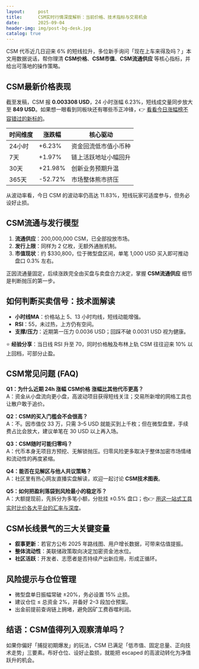 ```yaml
---
layout:     post
title:      CSM实时行情深度解析：当前价格、技术指标与交易机会
date:       2025-09-04
header-img: img/post-bg-desk.jpg
catalog: true
---
```


CSM 代币近几日迎来 6% 的短线拉升，多位新手询问「现在上车来得及吗？」本文用数据说话，帮你理清 **CSM价格**、**CSM市值**、**CSM流通供应** 等核心指标，并给出可落地的操作策略。

## CSM最新价格表现

截至发稿，CSM 报 **0.003308 USD**，24 小时涨幅 6.23%，短线成交量同步放大至 **849 USD**。如果想一眼看到同板块还有哪些币正冲锋，👉 [看看今日涨幅榜不容错过的新标的](https://okxdog.com/)。

| 时间维度 | 涨跌幅 | 核心驱动 |
|---------|--------|----------|
| 24小时  | +6.23% | 资金回流低市值小币种 |
| 7天      | +1.97% | 链上活跃地址小幅回升 |
| 30天     | +21.98%| 创新业务预期升温 |
| 365天    | -52.72%| 市场整体熊市挤压 |

从波动率看，今日 CSM 的波动率仍高达 11.83%，短线玩家可适度参与，但务必设好止损。

## CSM流通与发行模型

1. **流通供应**：200,000,000 CSM，已全部投放市场。  
2. **发行上限**：同样为 2 亿枚，无额外通胀机制。  
3. **市值现状**：约 $330,800，位于微型盘区间，单笔 1,000 USD 买入即可推动盘口 0.3% 左右。

正因流通量固定，后续涨跌完全由买盘与卖盘合力决定，掌握 **CSM流通供应** 细节是判断抛压的第一步。

## 如何判断买卖信号：技术面解读

- **小时线MA**：价格站上 5、13 小时均线，短线动能增强。  
- **RSI**：55，未过热，上方仍有空间。  
- **支撑/压力**：近期第一压力 0.0036 USD；回踩不破 0.0031 USD 视为健康。  

⭐ **经验分享**：当日线 RSI 升至 70，同时价格触及布林上轨 CSM 往往迎来 10% 以上回档，可部分止盈。

## CSM常见问题 (FAQ)

**Q1：为什么近期 24h 涨幅** **CSM价格** **涨幅比其他代币更高？**  
A：资金从小盘流向更小盘，高波动项目获得短线关注；交易所新增的网格工具也让散户敢于追价。

**Q2：CSM的买入门槛会不会很高？**  
A：不。因市值仅 33 万，只需 3–5 USD 就能买到上千枚；但在微型盘里，手续费占比会放大，建议单笔在 30 USD 以上再入场。

**Q3：CSM随时可能归零吗？**  
A：代币本身无项目方预挖、无解锁抛压。归零风险更多取决于整体加密市场情绪和流动性的再度紧缩。

**Q4：能否在见解区与他人共议策略？**  
A：社区里有热心网友直播实盘解读，欢迎一起讨论 **CSM技术图表**。

**Q5：如何把盈利落袋到风险最小的稳定币？**  
A：大额提现前，先拆分为多笔小额，分批挂 ±0.5% 盘口；也👉 [用这一站式工具实时比价各大平台的汇率与深度](https://okxdog.com/)。

## CSM长线景气的三大关键变量

- **叙事更新**：若官方公布 2025 年路线图、用户增长数据，可带来估值提振。  
- **整体流动性**：美联储政策取向决定加密资金池水位。  
- **社区活跃**：开发者、志愿者是否持续产出新应用，形成正循环。

## 风险提示与仓位管理

- 微型盘单日振幅常破 ±20%，务必设置 15% 止损。  
- 建议仓位 ≤ 总资金 2%，并备好 2–3 段加仓预案。  
- 出金前提前查询链上拥堵，避免因矿工费吞噬利润。

## 结语：CSM值得列入观察清单吗？

如果你偏好「捕捉初期爆发」的玩法，CSM 已满足「低市值、固定总量、正向技术走势」三要素。布好仓位、设好止盈损，就能把 escaped 的高波动转化为净值跃升的机会。